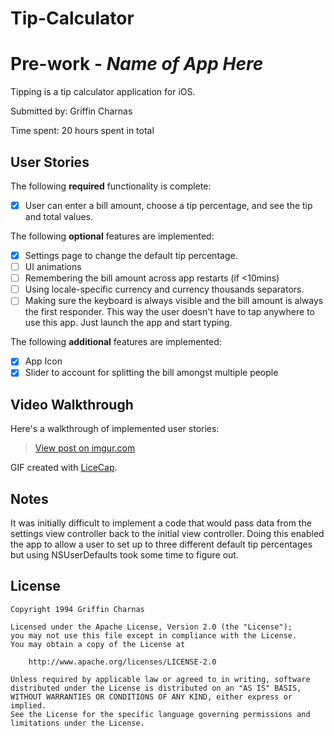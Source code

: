 # Tip-Calculator
# Pre-work - *Name of App Here*

Tipping is a tip calculator application for iOS.

Submitted by: Griffin Charnas

Time spent: 20 hours spent in total

## User Stories

The following **required** functionality is complete:
* [x] User can enter a bill amount, choose a tip percentage, and see the tip and total values.

The following **optional** features are implemented:
* [x] Settings page to change the default tip percentage.
* [ ] UI animations
* [ ] Remembering the bill amount across app restarts (if <10mins)
* [ ] Using locale-specific currency and currency thousands separators.
* [ ] Making sure the keyboard is always visible and the bill amount is always the first responder. This way the user doesn't have to tap anywhere to use this app. Just launch the app and start typing.

The following **additional** features are implemented:

- [x] App Icon
- [x] Slider to account for splitting the bill amongst multiple people

## Video Walkthrough 

Here's a walkthrough of implemented user stories:

<blockquote class="imgur-embed-pub" lang="en" data-id="1XNripX"><a href="//imgur.com/1XNripX">View post on imgur.com</a></blockquote><script async src="//s.imgur.com/min/embed.js" charset="utf-8"></script>

GIF created with [LiceCap](http://www.cockos.com/licecap/).

## Notes

It was initially difficult to implement a code that would pass data from the settings view controller back to the initial view controller. Doing this enabled the app to allow a user to set up to three different default tip percentages but using NSUserDefaults took some time to figure out.

## License

    Copyright 1994 Griffin Charnas

    Licensed under the Apache License, Version 2.0 (the "License");
    you may not use this file except in compliance with the License.
    You may obtain a copy of the License at

        http://www.apache.org/licenses/LICENSE-2.0

    Unless required by applicable law or agreed to in writing, software
    distributed under the License is distributed on an "AS IS" BASIS,
    WITHOUT WARRANTIES OR CONDITIONS OF ANY KIND, either express or implied.
    See the License for the specific language governing permissions and
    limitations under the License.
